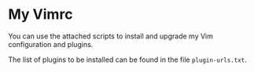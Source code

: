 # My Vimrc

You can use the attached scripts to install and upgrade my Vim configuration and plugins.

The list of plugins to be installed can be found in the file `plugin-urls.txt`.
